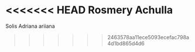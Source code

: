 <<<<<<< HEAD
Rosmery Achulla
=======
Solis Adriana
ariiana
>>>>>>> 2463578aa11ece5093ecefac798a4d1bd865d4d6
